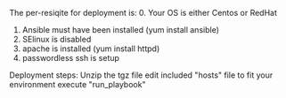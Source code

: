 The per-resiqite for deployment is:
0. Your OS is either Centos or RedHat
1. Ansible must have been installed (yum install ansible)
2. SElinux is disabled 
3. apache is installed (yum install httpd)
4. passwordless ssh is setup

Deployment steps:
Unzip the tgz file
edit included "hosts" file to fit your environment
execute "run_playbook"
